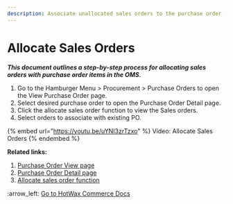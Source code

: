 ```yaml
---
description: Associate unallocated sales orders to the purchase order (PO) items.
---
```


# Allocate Sales Orders

_**This document outlines a step-by-step process for allocating sales orders with purchase order items in the OMS.**_

1. Go to the Hamburger Menu > Procurement > Purchase Orders to open the View Purchase Order page.
2. Select desired purchase order to open the Purchase Order Detail page.
3. Click the allocate sales order function to view the Sales orders.
4. Select orders to associate with existing PO.

{% embed url="https://youtu.be/uYNI3zrTzxo" %}
Video: Allocate Sales Orders
{% endembed %}

**Related links:**&#x20;

1. [Purchase Order View page](http://127.0.0.1:5000/s/oLmQzGATywYkwiU9sCat/procurement/purchase-order)
2. [Purchase Order Detail page](http://127.0.0.1:5000/s/oLmQzGATywYkwiU9sCat/procurement/purchase-order-view-page)
3. [Allocate sales order function](http://127.0.0.1:5000/s/oLmQzGATywYkwiU9sCat/procurement/purchase-order-view-page/update-purchase-order/allocate-sales-orders)



:arrow\_left: [Go to HotWax Commerce Docs](broken-reference)
